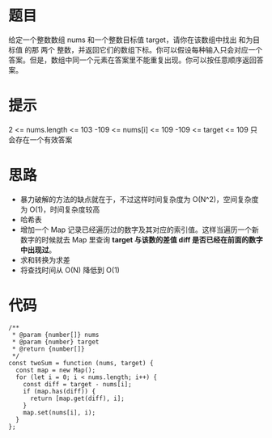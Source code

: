 # 题目

给定一个整数数组 nums 和一个整数目标值 target，请你在该数组中找出 和为目标值 的那 两个 整数，并返回它们的数组下标。你可以假设每种输入只会对应一个答案。但是，数组中同一个元素在答案里不能重复出现。你可以按任意顺序返回答案。

# 提示

2 <= nums.length <= 103
-109 <= nums[i] <= 109
-109 <= target <= 109
只会存在一个有效答案

# 思路

* 暴力破解的方法的缺点就在于，不过这样时间复杂度为 O(N^2)，空间复杂度为 O(1)，时间复杂度较高
* 哈希表
* 增加一个 Map 记录已经遍历过的数字及其对应的索引值。这样当遍历一个新数字的时候就去 Map 里查询 **target 与该数的差值 diff 是否已经在前面的数字中出现过**。
* 求和转换为求差
* 将查找时间从 O(N) 降低到 O(1)


# 代码

```
/**
 * @param {number[]} nums
 * @param {number} target
 * @return {number[]}
 */
const twoSum = function (nums, target) {
  const map = new Map();
  for (let i = 0; i < nums.length; i++) {
    const diff = target - nums[i];
    if (map.has(diff)) {
      return [map.get(diff), i];
    }
    map.set(nums[i], i);
  }
};
```

